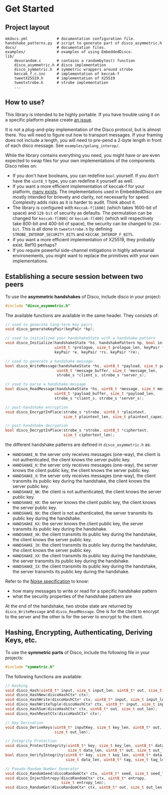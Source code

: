 # Get Started

## Project layout

    mkdocs.yml             # documentation configuration file.
    handshake_patterns.py  # script to generate part of disco_asymmetric.h
    docs/                  # documentation files.
    examples/              # examples of using EmbeddedDisco.
    lib/                  
        devurandom.c       # contains a randombytes() function
        disco_asymmetric.h # disco implementation
        disco_symmetric.h  # symmetric wrappers around strobe
        keccak_f.c.inc     # implementation of keccak-f
        tweetX25519.h      # implementation of X25519
        tweetstrobe.h      # strobe implementation
        ...                

## How to use?

This library is intended to be highly portable. If you have trouble using it on a specific platform please create [an issue](https://github.com/mimoo/disco-c/issues).

It is not a plug-and-play implementation of the Disco protocol, but is almost there. You will need to figure out how to transport messages. If your framing does not include a length, you will need to pre-pend a 2-byte length in front of each disco message. See `examples/golang_interop/`.

While the library contains everything you need, you might have or are even expected to swap files for your own implementations of the components Disco relies on:

* If you don't have booleans, you can redefine `bool` yourself. If you don't have the `uint8_t` type, you can redefine it yourself as well.
* If you want a more efficient implementation of keccak-f for your platform, [many exists](https://github.com/XKCP/XKCP). The implementations used in EmbeddedDisco are mostly intended for brievety and clarity, not necessarily for speed. Complexity adds risks as it is harder to audit. Think about it.
* The library is configured with `Keccak-f[1600]` (which takes 1600-bit of space) and `128-bit` of security as defaults. The permutation can be changed for `keccak-f[800]` or `keccak-f[400]` (which will respectively take 800-bit and 400-bit of space), the security can be changed to `256-bit`. This is all done in `tweetstrobe.h` by defining `STROBE_INTEROP_SECURITY_BITS` and `KECCAK_INTEROP_F_BITS`.
* If you want a more efficient implementation of X25519, they probably exist. Ref10 perhaps?
* If you require powerful side-channel mitigations in highly adversarial environements, you might want to replace the primitives with your own implementations.

## Establishing a secure session between two peers

To use the **asymmetric handshakes** of Disco, include disco in your project:

```c
#include "disco_asymmetric.h"
```

The available functions are available in the same header. They consists of:

```c
// used to generate long-term key pairs
void disco_generateKeyPair(keyPair *kp);

// used to initialized your handshakeState with a handshake pattern
void disco_Initialize(handshakeState *hs, handshakePattern hp, bool initiator,
                      uint8_t *prologue, size_t prologue_len, keyPair *s,
                      keyPair *e, keyPair *rs, keyPair *re);

// used to generate a handshake message
bool disco_WriteMessage(handshakeState *hs, uint8_t *payload, size_t payload_len,
                       uint8_t *message_buffer, size_t *message_len,
                       strobe_s *client_s, strobe_s *server_s);

// used to parse a handshake message
bool disco_ReadMessage(handshakeState *hs, uint8_t *message, size_t message_len,
                      uint8_t *payload_buffer, size_t *payload_len,
                      strobe_s *client_s, strobe_s *server_s);

// post-handshake encryption
void disco_EncryptInPlace(strobe_s *strobe, uint8_t *plaintext,
                          size_t plaintext_len, size_t plaintext_capacity);

// post-handshake decryption
bool disco_DecryptInPlace(strobe_s *strobe, uint8_t *ciphertext,
                          size_t ciphertext_len);
```

the different handshake patterns are defined in `disco_asymmetric.h` as:

* `HANDSHAKE_N`: the server only receives messages (one-way), the client is not authenticated, the client knows the server public key.
* `HANDSHAKE_K`: the server only receives messages (one-way), the server knows the client public key, the client knows the server public key.
* `HANDSHAKE_X`: the server only receives messages (one-way), the client transmits its public key during the handshake, the client knows the server public key.
* `HANDSHAKE_NK`: the client is not authenticated, the client knows the server public key.
* `HANDSHAKE_KK`: the server knows the client public key, the client knows the server public key.
* `HANDSHAKE_NX`: the client is not authenticated, the server transmits its public key during the handshake.
* `HANDSHAKE_KX`: the server knows the client public key, the server transmits its public key during the handshake.
* `HANDSHAKE_XK`: the client transmits its public key during the handshake, the client knows the server public key.
* `HANDSHAKE_IK`: the client transmits its public key during the handshake, the client knows the server public key.
* `HANDSHAKE_XX`: the client transmits its public key during the handshake, the server transmits its public key during the handshake.
* `HANDSHAKE_IX`: the client transmits its public key during the handshake, the server transmits its public key during the handshake.

Refer to the [Noise specification](http://noiseprotocol.org/noise.html) to know:

* how many messages to write or read for a specific handshake pattern
* what the security properties of the handshake pattern are

At the end of the handshake, two strobe state are returned by `disco_WriteMessage` and `disco_ReadMessage`. One is for the client to encrypt to the server and the other is for the server to encrypt to the client.

## Hashing, Encrypting, Authenticating, Deriving Keys, etc.

To use the **symmetric parts** of Disco, include the following file in your projects:

```c
#include "symmetric.h"
```

The following functions are available:

```c
// Hashing
void disco_Hash(uint8_t* input, size_t input_len, uint8_t* out, size_t out_len);
void disco_HashNew(discoHashCtx* ctx);
void disco_HashWrite(discoHashCtx* ctx, uint8_t* input, size_t input_len);
void disco_HashWriteTuple(discoHashCtx* ctx, uint8_t* input, size_t input_len);
void disco_HashSum(discoHashCtx* ctx, uint8_t* out, size_t out_len);
void disco_HashResetCtx(discoHashCtx* ctx);

// Key Derivation
void disco_DeriveKeys(uint8_t* inputKey, size_t key_len, uint8_t* out,
                      size_t out_len);

// Integrity Protection
void disco_ProtectIntegrity(uint8_t* key, size_t key_len, uint8_t* data,
                            size_t data_len, uint8_t* out, size_t out_len);
bool disco_VerifyIntegrity(uint8_t* key, size_t key_len, uint8_t* data,
                           size_t data_len, uint8_t* tag, size_t tag_len);

// Pseudo-Random Number Generator
void disco_RandomSeed(discoRandomCtx* ctx, uint8_t* seed, size_t seed_len);
void disco_InjectEntropy(discoRandomCtx* ctx, uint8_t* entropy,
                         size_t entropy_len);
void disco_RandomGet(discoRandomCtx* ctx, uint8_t* out, size_t out_len);
```